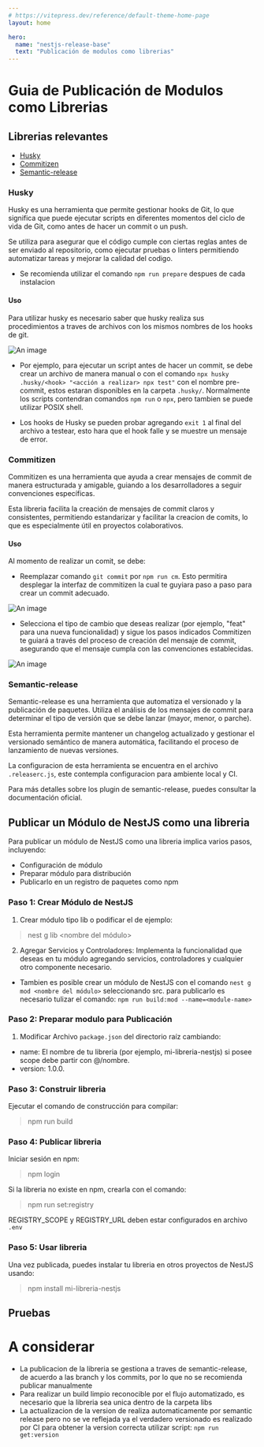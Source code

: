 ```yaml
---
# https://vitepress.dev/reference/default-theme-home-page
layout: home

hero:
  name: "nestjs-release-base"
  text: "Publicación de modulos como librerias"
---
```


# Guia de Publicación de Modulos como Librerias

## Librerias relevantes
- [Husky](https://github.com/typicode/husky)
- [Commitizen](https://github.com/commitizen/cz-cli)
- [Semantic-release](https://github.com/semantic-release/semantic-release)

### Husky
  
  Husky es una herramienta que permite gestionar hooks de Git, lo que significa que puede ejecutar scripts en diferentes momentos del ciclo de vida de Git, como antes de hacer un commit o un push.

  Se utiliza para asegurar que el código cumple con ciertas reglas antes de ser enviado al repositorio, como ejecutar pruebas o linters permitiendo automatizar tareas y mejorar la calidad del codigo.

  * Se recomienda utilizar el comando `npm run prepare` despues de cada instalacion

#### Uso

  Para utilizar husky es necesario saber que husky realiza sus procedimientos a traves de archivos con los mismos nombres de los hooks de git.
  
  ![An image](./husky_1.png#center)

  
  - Por ejemplo, para ejecutar un script antes de hacer un commit, se debe crear un archivo de manera manual o con el comando `npx husky .husky/<hook> "<acción a realizar> npx test"` con el nombre pre-commit, estos estaran disponibles en la carpeta `.husky/`. Normalmente los scripts contendran comandos `npm run` o `npx`, pero tambien se puede utilizar POSIX shell.

  - Los hooks de Husky se pueden probar agregando `exit 1` al final del archivo a testear, esto hara que el hook falle y se muestre un mensaje de error.

### Commitizen
 
 Commitizen es una herramienta que ayuda a crear mensajes de commit de manera estructurada y amigable, guiando a los desarrolladores a seguir convenciones específicas.

 Esta libreria facilita la creación de mensajes de commit claros y consistentes, permitiendo estandarizar y facilitar la creacion de comits, lo que es especialmente útil en proyectos colaborativos.

 #### Uso

  Al momento de realizar un comit, se debe:

  - Reemplazar comando `git commit` por `npm run cm`. Esto permitira desplegar la interfaz de commitizen la cual te guyiara paso a paso para crear un commit adecuado.

  ![An image](./commitizen_1.png)

  - Selecciona el tipo de cambio que deseas realizar (por ejemplo, "feat" para una nueva funcionalidad) y sigue los pasos indicados Commitizen te guiará a través del proceso de creación del mensaje de commit, asegurando que el mensaje cumpla con las convenciones establecidas.

  ![An image](./commitizen_2.png)

### Semantic-release

  Semantic-release es una herramienta que automatiza el versionado y la publicación de paquetes. Utiliza el análisis de los mensajes de commit para determinar el tipo de versión que se debe lanzar (mayor, menor, o parche).

  Esta herramienta permite mantener un changelog actualizado y gestionar el versionado semántico de manera automática, facilitando el proceso de lanzamiento de nuevas versiones.

  La configuracion de esta herramienta se encuentra en el archivo `.releaserc.js`, este contempla configuracion para ambiente local y CI.

  Para más detalles sobre los plugin de semantic-release, puedes consultar la documentación oficial.

## Publicar un Módulo de NestJS como una libreria

Para publicar un módulo de NestJS como una libreria implica varios pasos, incluyendo:
 - Configuración de módulo
 - Preparar módulo para distribución
 - Publicarlo en un registro de paquetes como npm

### Paso 1: Crear Módulo de NestJS

1. Crear módulo tipo lib o podificar el de ejemplo:

> nest g lib <nombre del módulo>

2. Agregar Servicios y Controladores: Implementa la funcionalidad que deseas en tu módulo agregando servicios, controladores y cualquier otro componente necesario.

* Tambien es posible crear un módulo de NestJS con el comando `nest g mod <nombre del módulo>` seleccionando src. para publicarlo es necesario tulizar el comando: `npm run build:mod --name=<module-name>`

### Paso 2: Preparar modulo para Publicación

1. Modificar Archivo `package.json` del  directorio raíz cambiando:

  - name: El nombre de tu libreria (por ejemplo, mi-libreria-nestjs) si posee scope debe partir con @<scope>/nombre.
  - version: 1.0.0.


### Paso 3: Construir libreria

Ejecutar el comando de construcción para compilar:

>npm run build

### Paso 4: Publicar libreria

Iniciar sesión en npm:

>npm login

Si la  libreria no existe en npm, crearla con el comando:

>npm run set:registry

REGISTRY_SCOPE y REGISTRY_URL deben estar configurados en archivo `.env`

### Paso 5: Usar libreria

Una vez publicada, puedes instalar tu libreria en otros proyectos de NestJS usando:

>npm install mi-libreria-nestjs

## Pruebas

# A considerar
- La publicacion de la libreria se gestiona a traves de semantic-release, de acuerdo a las branch y los commits, por lo que no se recomienda publicar manualmente
- Para realizar un build limpio reconocible por el flujo automatizado, es necesario que la libreria sea unica dentro de la carpeta libs
- La actualizacion de la version de realiza automaticamente por semantic release pero no se ve reflejada ya el verdadero versionado es realizado por CI para obtener la version correcta utilizar script: `npm run get:version`